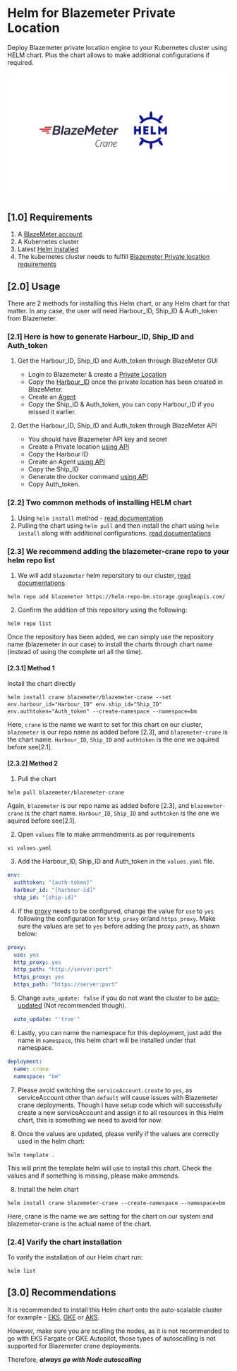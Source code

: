 # Helm for Blazemeter Private Location

Deploy Blazemeter private location engine to your Kubernetes cluster using HELM chart. Plus the chart allows to make additional configurations if required. 

![Helm-Blazemeter-crane](/Image.png)

## [1.0] Requirements
1. A [BlazeMeter account](https://www.blazemeter.com/)
2. A Kubernetes cluster
3. Latest [Helm installed](https://helm.sh/docs/helm/helm_version/)
4. The kubernetes cluster needs to fulfill [Blazemeter Private location requirements](https://guide.blazemeter.com/hc/en-us/articles/209186065-Private-Location-System-Requirements)


## [2.0] Usage
There are 2 methods for installing this Helm chart, or any Helm chart for that matter. In any case, the user will need Harbour_ID, Ship_ID & Auth_token from Blazemeter. 

### [2.1] Here is how to generate Harbour_ID, Ship_ID and Auth_token
1. Get the Harbour_ID, Ship_ID and Auth_token through BlazeMeter GUI
    - Login to Blazemeter & create a [Private Location](https://guide.blazemeter.com/hc/en-us/articles/207421655-Creating-a-Private-Location-Creating-a-Private-Location)
    - Copy the [Harbour_ID](https://guide.blazemeter.com/hc/en-us/articles/360000270577-Where-can-I-find-the-Harbor-ID-and-Ship-ID-) once the private location has been created in BlazeMeter.
    - Create an [Agent](https://guide.blazemeter.com/hc/en-us/articles/360017746838)
    - Copy the Ship_ID & Auth_token, you can copy Harbour_ID if you missed it earlier.

2. Get the Harbour_ID, Ship_ID and Auth_token through BlazeMeter API
    - You should have Blazemeter API key and secret
    - Create a Private location [using API](https://api.blazemeter.com/performance/#create-a-private-location)
    - Copy the Harbour ID
    - Create an Agent [using API](https://api.blazemeter.com/performance/#create-an-agent)
    - Copy the Ship_ID
    - Generate the docker command [using API](https://api.blazemeter.com/performance/#generate-docker-command)
    - Copy Auth_token. 


### [2.2] Two common methods of installing HELM chart
1. Using `helm install` method - [read documentation](https://helm.sh/docs/helm/helm_install/)
2. Pulling the chart using `helm pull` and then install the chart using `helm install` along with additional configurations. [read documentations](https://helm.sh/docs/helm/helm_pull/)

### [2.3] We recommend adding the blazemeter-crane repo to your helm repo list

1. We will add `blazemeter` helm reporsitory to our cluster, [read documentations](https://helm.sh/docs/helm/helm_repo/)
```
helm repo add blazemeter https://helm-repo-bm.storage.googleapis.com/
```

2. Confirm the addition of this repository using the following:
```
helm repo list
```
Once the repository has been added, we can simply use the repository name (blazemeter in our case) to install the charts through chart name (instead of using the complete url all the time).


#### [2.3.1] Method 1

Install the chart directly
```
helm install crane blazemeter/blazemeter-crane --set env.harbour_id="Harbour_ID" env.ship_id="Ship_ID" env.authtoken="Auth_token" --create-namespace --namespace=bm
```
Here, `crane` is the name we want to set for this chart on our cluster, `blazemeter` is our repo name as added before [2.3], and `blazemeter-crane` is the chart name. 
`Harbour_ID`, `Ship_ID` and `authtoken` is the one we aquired before see[2.1]. 


#### [2.3.2] Method 2
1. Pull the chart
```
helm pull blazemeter/blazemeter-crane
```
Again, `blazemeter` is our repo name as added before [2.3], and `blazemeter-crane` is the chart name. 
`Harbour_ID`, `Ship_ID` and `authtoken` is the one we aquired before see[2.1]. 

2. Open `values` file to make ammendments as per requirements 
``` 
vi values.yaml
```

3. Add the Harbour_ID, Ship_ID and Auth_token in the `values.yaml` file. 
```yaml
env:
  authtoken: "[auth-token]"
  harbour_id: "[harbour-id]"
  ship_id: "[ship-id]"
```

4. If the [proxy](https://guide.blazemeter.com/hc/en-us/articles/115005639765-Optional-Installation-Step-Configuring-Private-Location-s-Agents-To-Use-a-Corporate-Proxy-Optional-Installation-Step:-Configuring-Private-Location's-Agents-To-Use-a-Corporate-Proxy#h_4a05699b-fb2d-4d9b-933d-11b5e3befaca) needs to be configured, change the value for `use` to `yes` following the configuration for `http_proxy` or/and `https_proxy`. Make sure the values are set to `yes` before adding the proxy `path`, as shown below:

```yaml
proxy:
  use: yes
  http_proxy: yes
  http_path: "http://server:port" 
  https_proxy: yes
  https_path: "https://server:port"
```

5. Change `auto_update: false` if you do not want the cluster to be [auto-updated](https://guide.blazemeter.com/hc/en-us/articles/360009897078-How-to-Enable-Auto-Upgrade-for-Running-Containers) (Not recommended though).
```yaml
  auto_update: "'true'"
```

6. Lastly, you can name the namespace for this deployment, just add the name in `namespace`, this helm chart will be installed under that namespace.
```yaml
deployment:
  name: crane
  namespace: "bm"
```

7. Please avoid switching the `serviceAccount.create`  to `yes`, as serviceAccount other than `default` will cause issues with Blazemeter crane deployments. Though I have setup code which will successfully create a new serviceAccount and assign it to all resources in this Helm chart, this is something we need to avoid for now. 

8. Once the values are updated, please verify if the values are correctly used in the helm chart:

```
helm template .
```
This will print the template helm will use to install this chart. Check the values and if something is missing, please make ammends.

8. Install the helm chart
```
helm install crane blazemeter-crane --create-namespace --namespace=bm
```
Here, crane is the name we are setting for the chart on our system and blazemeter-crane is the actual name of the chart. 

### [2.4] Varify the chart installation

To varify the installation of our Helm chart run:
```
helm list
```

## [3.0] Recommendations

It is recommended to install this Helm chart onto the auto-scalable cluster for example - [EKS](https://aws.amazon.com/eks/), [GKE](https://cloud.google.com/kubernetes-engine) or [AKS](https://azure.microsoft.com/en-in/products/kubernetes-service/#:~:text=Azure%20Kubernetes%20Service%20(AKS)%20offers,edge%2C%20and%20multicloud%20Kubernetes%20clusters.). 

However, make sure you are scalling the nodes, as it is not recommended to go with EKS Fargate or GKE Autopilot, those types of autoscalling is not supported for Blazemeter crane deployments. 

Therefore, ***always go with Node autoscalling***


